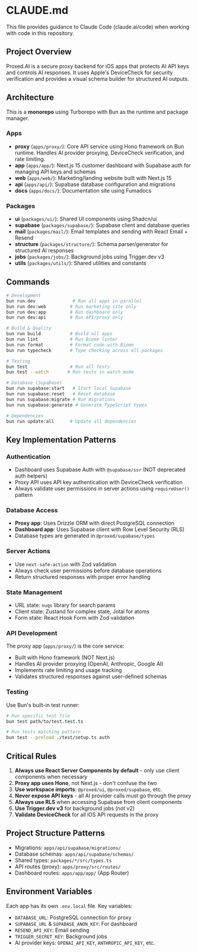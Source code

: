 # CLAUDE.md

This file provides guidance to Claude Code (claude.ai/code) when working with code in this repository.

## Project Overview

Proxed.AI is a secure proxy backend for iOS apps that protects AI API keys and controls AI responses. It uses Apple's DeviceCheck for security verification and provides a visual schema builder for structured AI outputs.

## Architecture

This is a **monorepo** using Turborepo with Bun as the runtime and package manager.

### Apps

- **proxy** (`apps/proxy/`): Core API service using Hono framework on Bun runtime. Handles AI provider proxying, DeviceCheck verification, and rate limiting.
- **app** (`apps/app/`): Next.js 15 customer dashboard with Supabase auth for managing API keys and schemas
- **web** (`apps/web/`): Marketing/landing website built with Next.js 15
- **api** (`apps/api/`): Supabase database configuration and migrations
- **docs** (`apps/docs/`): Documentation site using Fumadocs

### Packages

- **ui** (`packages/ui/`): Shared UI components using Shadcn/ui
- **supabase** (`packages/supabase/`): Supabase client and database queries
- **mail** (`packages/mail/`): Email templates and sending with React Email + Resend
- **structure** (`packages/structure/`): Schema parser/generator for structured AI responses
- **jobs** (`packages/jobs/`): Background jobs using Trigger.dev v3
- **utils** (`packages/utils/`): Shared utilities and constants

## Commands

```bash
# Development
bun run dev              # Run all apps in parallel
bun run dev:web         # Run marketing site only
bun run dev:app         # Run dashboard only
bun run dev:api         # Run API/proxy only

# Build & Quality
bun run build           # Build all apps
bun run lint            # Run Biome linter
bun run format          # Format code with Biome
bun run typecheck       # Type checking across all packages

# Testing
bun test                # Run all tests
bun test --watch       # Run tests in watch mode

# Database (Supabase)
bun run supabase:start   # Start local Supabase
bun run supabase:reset   # Reset database
bun run supabase:migrate # Run migrations
bun run supabase:generate # Generate TypeScript types

# Dependencies
bun run update:all      # Update all dependencies
```

## Key Implementation Patterns

### Authentication
- Dashboard uses Supabase Auth with `@supabase/ssr` (NOT deprecated auth helpers)
- Proxy API uses API key authentication with DeviceCheck verification
- Always validate user permissions in server actions using `requireUser()` pattern

### Database Access
- **Proxy app**: Uses Drizzle ORM with direct PostgreSQL connection
- **Dashboard app**: Uses Supabase client with Row Level Security (RLS)
- Database types are generated in `@proxed/supabase/types`

### Server Actions
- Use `next-safe-action` with Zod validation
- Always check user permissions before database operations
- Return structured responses with proper error handling

### State Management
- URL state: `nuqs` library for search params
- Client state: Zustand for complex state, Jotai for atoms
- Form state: React Hook Form with Zod validation

### API Development
The proxy app (`apps/proxy/`) is the core service:
- Built with Hono framework (NOT Next.js)
- Handles AI provider proxying (OpenAI, Anthropic, Google AI)
- Implements rate limiting and usage tracking
- Validates structured responses against user-defined schemas

### Testing
Use Bun's built-in test runner:
```bash
# Run specific test file
bun test path/to/test.test.ts

# Run tests matching pattern
bun test --preload ./test/setup.ts auth
```

## Critical Rules

1. **Always use React Server Components by default** - only use client components when necessary
2. **Proxy app uses Hono**, not Next.js - don't confuse the two
3. **Use workspace imports**: `@proxed/ui`, `@proxed/supabase`, etc.
4. **Never expose API keys** - all AI provider calls must go through the proxy
5. **Always use RLS** when accessing Supabase from client components
6. **Use Trigger.dev v3** for background jobs (not v2)
7. **Validate DeviceCheck** for all iOS API requests in the proxy

## Project Structure Patterns

- Migrations: `apps/api/supabase/migrations/`
- Database schemas: `apps/api/supabase/schemas/`
- Shared types: `packages/*/src/types.ts`
- API routes (proxy): `apps/proxy/src/routes/`
- Dashboard routes: `apps/app/app/` (App Router)

## Environment Variables

Each app has its own `.env.local` file. Key variables:
- `DATABASE_URL`: PostgreSQL connection for proxy
- `SUPABASE_URL` & `SUPABASE_ANON_KEY`: For dashboard
- `RESEND_API_KEY`: Email sending
- `TRIGGER_SECRET_KEY`: Background jobs
- AI provider keys: `OPENAI_API_KEY`, `ANTHROPIC_API_KEY`, etc.
